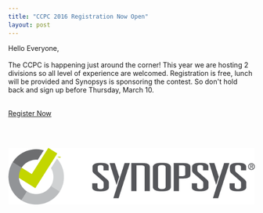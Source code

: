 ```yaml
---
title: "CCPC 2016 Registration Now Open"
layout: post
---
```


<div class="col-md-6 col-lg-6">
Hello Everyone, <br><br>
The CCPC is happening just around the corner! This year we are hosting 2 divisions so all level of experience are welcomed. Registration is free, lunch will be provided and Synopsys is sponsoring the contest. So don't hold back and sign up before Thursday, March 10.<br><br>

<a class="btn btn-primary btn-sm" href="/contests/ccpc/2016/index.html" role="button">Register Now</a>

<br><br>
</div>

<div class="col-md-6 col-lg-6">		

<img class="img-responsive"  src="/img/logo-synopsys.png" alt="Synopsys">
</div>